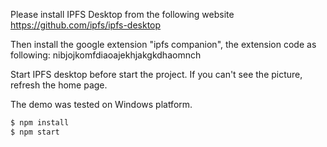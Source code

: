 Please install IPFS Desktop from the following website
https://github.com/ipfs/ipfs-desktop

Then install the google extension "ipfs companion", the extension code as following:
nibjojkomfdiaoajekhjakgkdhaomnch

Start IPFS desktop before start the project. If you can't see the picture, refresh
the home page. 

The demo was tested on Windows platform.

```bash
$ npm install
$ npm start
```

